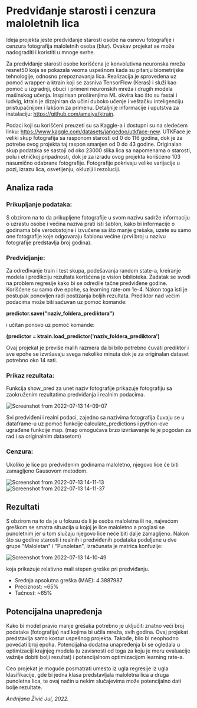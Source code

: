 # Predviđanje starosti i cenzura maloletnih lica

Ideja projekta jeste predviđanje starosti osobe na osnovu fotografije i cenzura fotografija maloletnih osoba (blur). Ovakav projekat se može nadograditi i koristiti u mnoge svrhe.

Za predviđanje starosti osobe korišćena je konvolutivna neuronska mreža resnet50 koja se pokazala veoma uspešnom kada su pitanju biometrijske tehnologije, odnosno prepoznavanja lica. Realizacija je sprovedena uz pomoć wrapper-a ktrain koji se zasniva TensorFlow (Keras) i služi kao pomoć u izgradnji, obuci i primeni neuronskih mreža i drugih modela mašinskog učenja. Inspirisan proširenjima ML okvira kao što su fastai i ludvig, ktrain je dizajniran da učini duboko učenje i veštačku inteligenciju pristupačnijom i lakšom za primenu. Detaljnije informacije i uputstva za instalaciju: https://github.com/amaiya/ktrain.

Podaci koji su korišćeni preuzeti su sa Kaggle-a i dostupni su na sledećem linku: https://www.kaggle.com/datasets/jangedoo/utkface-new. UTKFace je veliki skup fotografija sa rasponom starosti od 0 do 116 godina, dok je za potrebe ovog projekta taj raspon smanjen od 0 do 43 godine. Originalan skup podataka se sastoji od oko 23000 slika lica sa napomenama o starosti, polu i etničkoj pripadnosti, dok je za izradu ovog projekta korišćeno 103 nasumično odabrane fotografije. Fotografije pokrivaju velike varijacije u pozi, izrazu lica, osvetljenju, okluziji i rezoluciji.

## Analiza rada

### Prikupljanje podataka:
  S obzirom na to da prikupljene fotografije u svom nazivu sadrže informaciju o uzrastu osobe i većina naziva prati isti šablon, kako bi informacije o godinama bile verodostojne i izvučene sa što manje grešaka, uzete su samo one fotografije koje odgovaraju šablonu većine (prvi broj u nazivu fotografije predstavlja broj godina).

### Predvidjanje:
Za određivanje train i test skupa, podešavanja random state-a, kreiranje modela i predikciju rezultata korišćena je vision biblioteka. Zadatak se svodi na problem regresije kako bi se odredile tačne predviđene godine. Korišćene su samo dve epohe, sa learning rate-om 1e-4. Nakon toga isti je postupak ponovljen radi postizanja boljih rezultata. Prediktor nad većim podacima može biti sačuvan uz pomoć komande:

**predictor.save("naziv_foldera_prediktora")**

i učitan ponovo uz pomoć komande: 

**(predictor = ktrain.load_predictor('naziv_foldera_prediktora')**

Ovaj projekat je previše malih razmera da bi bilo potrebno čuvati prediktor i sve epohe se izvršavaju svega nekoliko minuta dok je za originalan dataset potrebno oko 14 sati.

### Prikaz rezultata: 
Funkcija show_pred za unet naziv fotografije prikazuje fotografiju sa zaokruženim rezultatima predviđanja i realnim podacima.


![Screenshot from 2022-07-13 14-09-07](https://user-images.githubusercontent.com/46380340/178732482-28c58fd5-3d36-4251-8eaa-2973d731b6eb.png)

Svi predviđeni i realni podaci, zajedno sa nazivima fotografija čuvaju se u dataframe-u uz pomoć funkcije calculate_predictions i python-ove ugrađene funkcije map. (map omogućava brzo izvršavanje te je pogodan za rad i sa originalnim datasetom)

### Cenzura: 

Ukoliko je lice po predviđenim godinama maloletno, njegovo lice će biti zamagljeno Gausovom metodom.

![Screenshot from 2022-07-13 14-11-13](https://user-images.githubusercontent.com/46380340/178732490-675c601a-eae4-4cd4-8760-eefe15890ee7.png)
![Screenshot from 2022-07-13 14-11-37](https://user-images.githubusercontent.com/46380340/178732505-212e3f49-7261-4389-bb08-621bdf05e5a5.png)

## Rezultati

S obzirom na to da je u fokusu da li je osoba maloletna ili ne, najvećom greškom se smatra situacija u kojoj je lice maloletno a proglasi se punoletnim jer u tom slučaju njegovo lice neće biti dalje zamagljeno.
Nakon što su godine starosti i realnih i predviđenih podataka podeljene u dve grupe "Maloletan" i "Punoletan", izračunata je matrica konfuzije: 

![Screenshot from 2022-07-13 14-10-49](https://user-images.githubusercontent.com/46380340/178732460-659f2b86-6bc7-4214-aa99-d6452239a906.png)

koja prikazuje relativno mali stepen greške pri predviđanju.

- Srednja apsolutna greška (MAE): 4.3887987
- Preciznost: ~65%
- Tačnost: ~65%

## Potencijalna unapređenja

Kako bi model pravio manje grešaka potrebno je uključiti znatno veći broj podataka (fotografija) nad kojima bi učila mreža, svih godina. Ovaj projekat predstavlja samo kostur uspešnog projekta. Takođe, bilo bi neophodno povećati broj epoha. 
Potencijalna dodatna unapređenja bi se ogledala u optimizaciji krajnjeg modela (u zavisnosti od toga za koju je meru evaluacije važnije dobiti bolji rezultat) i potencijalnom optimizacijom learning rate-a.

Ceo projekat je moguće posmatrati umesto iz ugla regresije iz ugla klasifikacije, gde bi jedna klasa predstavljala maloletna lica a druga punoletna lica, te ovaj način u nekim slučajevima može potencijalno dati bolje rezultate.



_Andrijana Živić
Jul, 2022._
